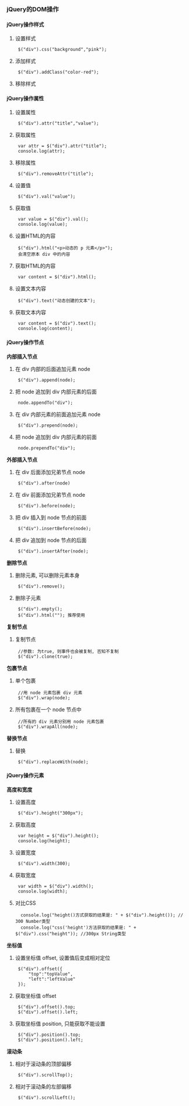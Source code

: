 ### jQuery的DOM操作

#### jQuery操作样式

1. 设置样式

		$("div").css("background","pink");

2. 添加样式

		$("div").addClass("color-red");

3. 移除样式

#### jQuery操作属性

1. 设置属性

		$("div").attr("title","value");

2. 获取属性

		var attr = $("div").attr("title");
		console.log(attr);

3. 移除属性

		$("div").removeAttr("title");

4. 设置值

		$("div").val("value");

5. 获取值

		var value = $("div").val();
		console.log(value);

6. 设置HTML的内容

		$("div").html("<p>动态的 p 元素</p>");
		会清空原本 div 中的内容

7. 获取HTML的内容

		var content = $("div").html();

8. 设置文本内容

		$("div").text("动态创建的文本");

9. 获取文本内容

		var content = $("div").text();
		console.log(content);

#### jQuery操作节点

**内部插入节点**

1. 在 div 内部的后面追加元素 node

		$("div").append(node);

2. 把 node 追加到 div 内部元素的后面

		node.appendTo("div");

3. 在 div 内部元素的前面追加元素 node

		$("div").prepend(node);

4. 把 node 追加到 div 内部元素的前面

		node.prependTo("div");

**外部插入节点**

1. 在 div 后面添加兄弟节点 node

		$("div").after(node)

2. 在 div 前面添加兄弟节点 node

		$("div").before(node);

3. 把 div 插入到 node 节点的前面

		$("div").insertBefore(node);

4. 把 div 追加到 node 节点的后面

		$("div").insertAfter(node);

**删除节点**

1. 删除元素, 可以删除元素本身

		$("div").remove();

2. 删除子元素

		$("div").empty();
		$("div").html(""); 推荐使用

**复制节点**

1. 复制节点
		
		//参数: 为true, 则事件也会被复制, 否知不复制
		$("div").clone(true);

**包裹节点**

1. 单个包裹

		//用 node 元素包裹 div 元素
		$("div").wrap(node);

2. 所有包裹在一个 node 节点中
		
		//所有的 div 元素分别用 node 元素包裹
		$("div").wrapAll(node);

**替换节点**

1. 替换

		$("div").replaceWith(node);

#### jQuery操作元素

**高度和宽度**

1. 设置高度

		$("div").height("300px");

2. 获取高度

		var height = $("div").height();
        console.log(height);

3. 设置宽度

		$("div").width(300);

4. 获取宽度

		var width = $("div").width();
        console.log(width);

5. 对比CSS

		 console.log("height()方式获取的结果是: " + $("div").height()); // 300 Number类型
         console.log("css('height')方法获取的结果是: " + $("div").css("height")); //300px String类型

**坐标值**

1. 设置坐标值 offset, 设置值后变成相对定位

		$("div").offset({
			"top":"topValue",
			"left":"leftValue"
		});

2. 获取坐标值 offset

		$("div").offset().top;
		$("div").offset().left;

3. 获取坐标值 position, 只能获取不能设置

		$("div").position().top;
		$("div").position().left;

**滚动条**

1. 相对于滚动条的顶部偏移

		$("div").scrollTop();

2. 相对于滚动条的左部偏移

		$("div").scrollLeft();
         